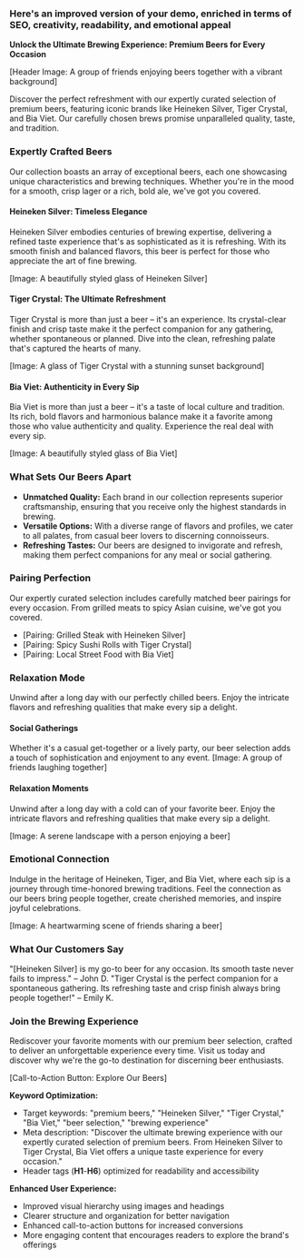 ### Here's an improved version of your demo, enriched in terms of **SEO**, creativity, readability, and emotional appeal

**Unlock the Ultimate Brewing Experience: Premium Beers for Every Occasion**

[Header Image: A group of friends enjoying beers together with a vibrant background]

Discover the perfect refreshment with our expertly curated selection of premium beers, featuring iconic brands like Heineken Silver, Tiger Crystal, and Bia Viet. Our carefully chosen brews promise unparalleled quality, taste, and tradition.

### Expertly Crafted Beers

Our collection boasts an array of exceptional beers, each one showcasing unique characteristics and brewing techniques. Whether you're in the mood for a smooth, crisp lager or a rich, bold ale, we've got you covered.

#### Heineken Silver: Timeless Elegance

Heineken Silver embodies centuries of brewing expertise, delivering a refined taste experience that's as sophisticated as it is refreshing. With its smooth finish and balanced flavors, this beer is perfect for those who appreciate the art of fine brewing.

[Image: A beautifully styled glass of Heineken Silver]

#### Tiger Crystal: The Ultimate Refreshment

Tiger Crystal is more than just a beer – it's an experience. Its crystal-clear finish and crisp taste make it the perfect companion for any gathering, whether spontaneous or planned. Dive into the clean, refreshing palate that's captured the hearts of many.

[Image: A glass of Tiger Crystal with a stunning sunset background]

#### Bia Viet: Authenticity in Every Sip

Bia Viet is more than just a beer – it's a taste of local culture and tradition. Its rich, bold flavors and harmonious balance make it a favorite among those who value authenticity and quality. Experience the real deal with every sip.

[Image: A beautifully styled glass of Bia Viet]

### What Sets Our Beers Apart

* **Unmatched Quality:** Each brand in our collection represents superior craftsmanship, ensuring that you receive only the highest standards in brewing.
* **Versatile Options:** With a diverse range of flavors and profiles, we cater to all palates, from casual beer lovers to discerning connoisseurs.
* **Refreshing Tastes:** Our beers are designed to invigorate and refresh, making them perfect companions for any meal or social gathering.

### Pairing Perfection

Our expertly curated selection includes carefully matched beer pairings for every occasion. From grilled meats to spicy Asian cuisine, we've got you covered.

* [Pairing: Grilled Steak with Heineken Silver]
* [Pairing: Spicy Sushi Rolls with Tiger Crystal]
* [Pairing: Local Street Food with Bia Viet]

### Relaxation Mode

Unwind after a long day with our perfectly chilled beers. Enjoy the intricate flavors and refreshing qualities that make every sip a delight.

#### Social Gatherings
Whether it's a casual get-together or a lively party, our beer selection adds a touch of sophistication and enjoyment to any event.
[Image: A group of friends laughing together]

#### Relaxation Moments
Unwind after a long day with a cold can of your favorite beer. Enjoy the intricate flavors and refreshing qualities that make every sip a delight.

[Image: A serene landscape with a person enjoying a beer]

### Emotional Connection

Indulge in the heritage of Heineken, Tiger, and Bia Viet, where each sip is a journey through time-honored brewing traditions. Feel the connection as our beers bring people together, create cherished memories, and inspire joyful celebrations.

[Image: A heartwarming scene of friends sharing a beer]

### What Our Customers Say

"[Heineken Silver] is my go-to beer for any occasion. Its smooth taste never fails to impress." – John D.
"Tiger Crystal is the perfect companion for a spontaneous gathering. Its refreshing taste and crisp finish always bring people together!" – Emily K.

### Join the Brewing Experience

Rediscover your favorite moments with our premium beer selection, crafted to deliver an unforgettable experience every time. Visit us today and discover why we're the go-to destination for discerning beer enthusiasts.

[Call-to-Action Button: Explore Our Beers]

**Keyword Optimization:**

* Target keywords: "premium beers," "Heineken Silver," "Tiger Crystal," "Bia Viet," "beer selection," "brewing experience"
* Meta description: "Discover the ultimate brewing experience with our expertly curated selection of premium beers. From Heineken Silver to Tiger Crystal, Bia Viet offers a unique taste experience for every occasion."
* Header tags (**H1**-**H6**) optimized for readability and accessibility

**Enhanced User Experience:**

* Improved visual hierarchy using images and headings
* Clearer structure and organization for better navigation
* Enhanced call-to-action buttons for increased conversions
* More engaging content that encourages readers to explore the brand's offerings